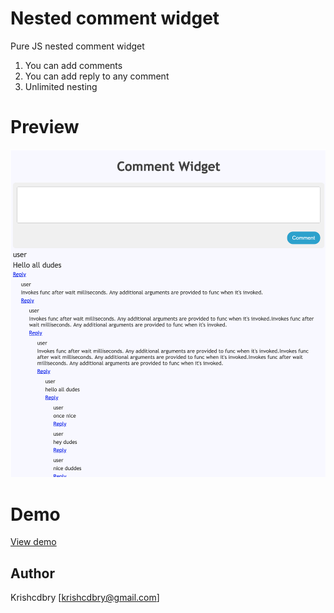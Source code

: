 # Nested comment widget
Pure JS nested comment widget

1. You can add comments 
2. You can add reply to any comment
3. Unlimited nesting

# Preview
![NestedCommentWidget](https://raw.githubusercontent.com/krishcdbry/nested-comment-widget/master/demo-screen.png)

# Demo
<a href="https://krishcdbry.github.io/nested-comment-widget/">View demo</a>

## Author
Krishcdbry [krishcdbry@gmail.com]